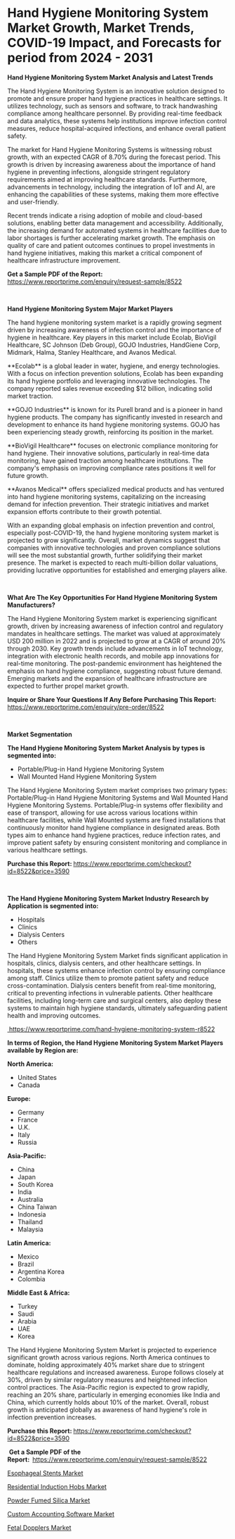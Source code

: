 <p><h1>Hand Hygiene Monitoring System Market Growth, Market Trends, COVID-19 Impact, and Forecasts for period from 2024 - 2031</h1></p><p><strong>Hand Hygiene Monitoring System Market Analysis and Latest Trends</strong></p>
<p><p>The Hand Hygiene Monitoring System is an innovative solution designed to promote and ensure proper hand hygiene practices in healthcare settings. It utilizes technology, such as sensors and software, to track handwashing compliance among healthcare personnel. By providing real-time feedback and data analytics, these systems help institutions improve infection control measures, reduce hospital-acquired infections, and enhance overall patient safety.</p><p>The market for Hand Hygiene Monitoring Systems is witnessing robust growth, with an expected CAGR of 8.70% during the forecast period. This growth is driven by increasing awareness about the importance of hand hygiene in preventing infections, alongside stringent regulatory requirements aimed at improving healthcare standards. Furthermore, advancements in technology, including the integration of IoT and AI, are enhancing the capabilities of these systems, making them more effective and user-friendly.</p><p>Recent trends indicate a rising adoption of mobile and cloud-based solutions, enabling better data management and accessibility. Additionally, the increasing demand for automated systems in healthcare facilities due to labor shortages is further accelerating market growth. The emphasis on quality of care and patient outcomes continues to propel investments in hand hygiene initiatives, making this market a critical component of healthcare infrastructure improvement.</p></p>
<p><strong>Get a Sample PDF of the Report:&nbsp;</strong> <a href="https://www.reportprime.com/enquiry/request-sample/8522">https://www.reportprime.com/enquiry/request-sample/8522</a></p>
<p>&nbsp;</p>
<p><strong>Hand Hygiene Monitoring System Major Market Players</strong></p>
<p><p>The hand hygiene monitoring system market is a rapidly growing segment driven by increasing awareness of infection control and the importance of hygiene in healthcare. Key players in this market include Ecolab, BioVigil Healthcare, SC Johnson (Deb Group), GOJO Industries, HandGiene Corp, Midmark, Halma, Stanley Healthcare, and Avanos Medical.</p><p>**Ecolab** is a global leader in water, hygiene, and energy technologies. With a focus on infection prevention solutions, Ecolab has been expanding its hand hygiene portfolio and leveraging innovative technologies. The company reported sales revenue exceeding $12 billion, indicating solid market traction.</p><p>**GOJO Industries** is known for its Purell brand and is a pioneer in hand hygiene products. The company has significantly invested in research and development to enhance its hand hygiene monitoring systems. GOJO has been experiencing steady growth, reinforcing its position in the market.</p><p>**BioVigil Healthcare** focuses on electronic compliance monitoring for hand hygiene. Their innovative solutions, particularly in real-time data monitoring, have gained traction among healthcare institutions. The company's emphasis on improving compliance rates positions it well for future growth.</p><p>**Avanos Medical** offers specialized medical products and has ventured into hand hygiene monitoring systems, capitalizing on the increasing demand for infection prevention. Their strategic initiatives and market expansion efforts contribute to their growth potential.</p><p>With an expanding global emphasis on infection prevention and control, especially post-COVID-19, the hand hygiene monitoring system market is projected to grow significantly. Overall, market dynamics suggest that companies with innovative technologies and proven compliance solutions will see the most substantial growth, further solidifying their market presence. The market is expected to reach multi-billion dollar valuations, providing lucrative opportunities for established and emerging players alike.</p></p>
<p>&nbsp;</p>
<p><strong>What Are The Key Opportunities For Hand Hygiene Monitoring System Manufacturers?</strong></p>
<p><p>The Hand Hygiene Monitoring System market is experiencing significant growth, driven by increasing awareness of infection control and regulatory mandates in healthcare settings. The market was valued at approximately USD 200 million in 2022 and is projected to grow at a CAGR of around 20% through 2030. Key growth trends include advancements in IoT technology, integration with electronic health records, and mobile app innovations for real-time monitoring. The post-pandemic environment has heightened the emphasis on hand hygiene compliance, suggesting robust future demand. Emerging markets and the expansion of healthcare infrastructure are expected to further propel market growth.</p></p>
<p><strong>Inquire or Share Your Questions If Any Before Purchasing This Report:</strong> <a href="https://www.reportprime.com/enquiry/pre-order/8522">https://www.reportprime.com/enquiry/pre-order/8522</a></p>
<p>&nbsp;</p>
<p><strong>Market Segmentation</strong></p>
<p><strong>The Hand Hygiene Monitoring System Market Analysis by types is segmented into:</strong></p>
<p><ul><li>Portable/Plug-in Hand Hygiene Monitoring System</li><li>Wall Mounted Hand Hygiene Monitoring System</li></ul></p>
<p><p>The Hand Hygiene Monitoring System market comprises two primary types: Portable/Plug-in Hand Hygiene Monitoring Systems and Wall Mounted Hand Hygiene Monitoring Systems. Portable/Plug-in systems offer flexibility and ease of transport, allowing for use across various locations within healthcare facilities, while Wall Mounted systems are fixed installations that continuously monitor hand hygiene compliance in designated areas. Both types aim to enhance hand hygiene practices, reduce infection rates, and improve patient safety by ensuring consistent monitoring and compliance in various healthcare settings.</p></p>
<p><strong>Purchase this Report:&nbsp;</strong><a href="https://www.reportprime.com/checkout?id=8522&price=3590">https://www.reportprime.com/checkout?id=8522&price=3590</a></p>
<p>&nbsp;</p>
<p><strong>The Hand Hygiene Monitoring System Market Industry Research by Application is segmented into:</strong></p>
<p><ul><li>Hospitals</li><li>Clinics</li><li>Dialysis Centers</li><li>Others</li></ul></p>
<p><p>The Hand Hygiene Monitoring System Market finds significant application in hospitals, clinics, dialysis centers, and other healthcare settings. In hospitals, these systems enhance infection control by ensuring compliance among staff. Clinics utilize them to promote patient safety and reduce cross-contamination. Dialysis centers benefit from real-time monitoring, critical to preventing infections in vulnerable patients. Other healthcare facilities, including long-term care and surgical centers, also deploy these systems to maintain high hygiene standards, ultimately safeguarding patient health and improving outcomes.</p></p>
<p><a href="https://www.reportprime.com/hand-hygiene-monitoring-system-r8522">&nbsp;https://www.reportprime.com/hand-hygiene-monitoring-system-r8522</a></p>
<p><strong>In terms of Region, the Hand Hygiene Monitoring System Market Players available by Region are:</strong></p>
<p>
    <p> <strong> North America: </strong>
        <ul>
            <li>United States</li>
            <li>Canada</li>
        </ul>
        </p> 
    <p> <strong> Europe: </strong>
        <ul>
            <li>Germany</li>
            <li>France</li>
            <li>U.K.</li>
            <li>Italy</li>
            <li>Russia</li>
        </ul>
        </p> 
    <p> <strong> Asia-Pacific: </strong>
        <ul>
            <li>China</li>
            <li>Japan</li>
            <li>South Korea</li>
            <li>India</li>
            <li>Australia</li>
            <li>China Taiwan</li>
            <li>Indonesia</li>
            <li>Thailand</li>
            <li>Malaysia</li>
        </ul>
        </p> 
    <p> <strong> Latin America: </strong>
        <ul>
            <li>Mexico</li>
            <li>Brazil</li>
            <li>Argentina Korea</li>
            <li>Colombia</li>
        </ul>
        </p> 
    <p> <strong> Middle East & Africa: </strong>
        <ul>
            <li>Turkey</li>
            <li>Saudi</li>
            <li>Arabia</li>
            <li>UAE</li>
            <li>Korea</li>
        </ul>
    </p>
    </p>
<p><p>The Hand Hygiene Monitoring System Market is projected to experience significant growth across various regions. North America continues to dominate, holding approximately 40% market share due to stringent healthcare regulations and increased awareness. Europe follows closely at 30%, driven by similar regulatory measures and heightened infection control practices. The Asia-Pacific region is expected to grow rapidly, reaching an 20% share, particularly in emerging economies like India and China, which currently holds about 10% of the market. Overall, robust growth is anticipated globally as awareness of hand hygiene's role in infection prevention increases.</p></p>
<p><strong>Purchase this Report: </strong><a href="https://www.reportprime.com/checkout?id=8522&price=3590">https://www.reportprime.com/checkout?id=8522&price=3590</a></p>
<p>&nbsp;<strong>Get a Sample PDF of the Report:&nbsp;&nbsp;</strong><a href="https://www.reportprime.com/enquiry/request-sample/8522">https://www.reportprime.com/enquiry/request-sample/8522</a></p>
<p><strong></strong></p>
<p><p><a href="https://github.com/AngelaWalsh696/Market-Research-Report-List-1/blob/main/esophageal-stents-market.md">Esophageal Stents Market</a></p><p><a href="https://medium.com/@lottierunte1948/the-global-residential-induction-hobs-market-is-projected-to-experience-an-annual-growth-rate-of-a6092c3af61f?postPublishedType=initial">Residential Induction Hobs Market</a></p><p><a href="https://issuu.com/reportprime-2/docs/powder-fumed-silica-market-size-203_921324a334b896">Powder Fumed Silica Market</a></p><p><a href="https://www.linkedin.com/pulse/custom-accounting-software-market-research-report-includes-wfkwf?trackingId=z61BhHtWSY%2BlMrwosGAJDA%3D%3D">Custom Accounting Software Market</a></p><p><a href="https://github.com/GRUBBSCHARLES/Market-Research-Report-List-1/blob/main/fetal-dopplers-market.md">Fetal Dopplers Market</a></p></p>